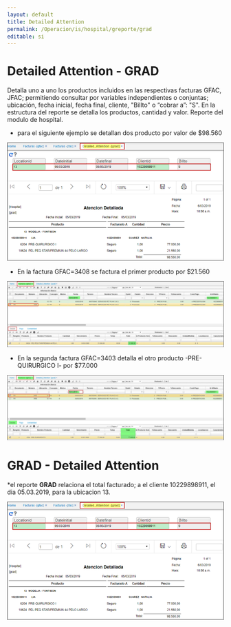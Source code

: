 ```yaml
---
layout: default
title: Detailed Attention
permalink: /Operacion/is/hospital/greporte/grad
editable: si
---
```


# Detailed Attention - GRAD

Detalla uno a uno los productos incluidos en las respectivas facturas GFAC, JFAC; permitiendo consultar por variables independientes o conjuntas; ubicación, fecha inicial, fecha final, cliente, "Billto" o “cobrar a”: "S".
En la estructura del reporte se detalla los productos, cantidad y valor.
Reporte del modulo de hospital.

* para el siguiente ejemplo se detallan dos producto por valor de $98.560  


![](grad1.png)

* En la factura GFAC=3408 se factura el primer producto por $21.560  

![](grad2.png)

* En la segunda factura GFAC=3403 detalla el otro producto -PRE-QUIRURGICO I- por $77.000  


![](grad3.png)

# GRAD - Detailed Attention

*el reporte **GRAD** relaciona el total facturado; a el cliente 10229898911, el dia 05.03.2019, para la ubicacion 13.  

![](grad1.png)




